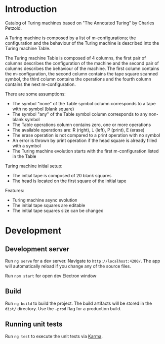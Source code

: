 # Introduction

Catalog of Turing machines based on "The Annotated Turing" by Charles Petzold.

A Turing machine is composed by a list of m-configurations; the configuration and the behaviour of the Turing machine is described into the Turing machine Table.

The Turing machine Table is composed of 4 columns, the first pair of columns describes the configuration of the machine and the second pair of columns describes the behaviour of the machine.
The first column contains the m-configuration, the second column contains the tape square scanned symbol, the third column contains the operations and the fourth column contains the next m-configuration.

There are some assumptions:
- The symbol "none" of the Table symbol column corresponds to a tape with no symbol (blank square)
- The symbol "any" of the Table symbol column corresponds to any non-blank symbol
- The Table operations column contains zero, one or more operations
- The available operations are: R (right), L (left), P (print), E (erase)
- The erase operation is not compared to a print operation with no symbol
- An error is thrown by print operation if the head square is already filled with a symbol
- The Turing machine evolution starts with the first m-configuration listed in the Table

Turing machine initial setup:
- The initial tape is composed of 20 blank squares
- The head is located on the first square of the initial tape

Features:
- Turing machine async evolution
- The initial tape squares are editable
- The initial tape squares size can be changed

# Development

## Development server

Run `ng serve` for a dev server. Navigate to `http://localhost:4200/`. The app will automatically reload if you change any of the source files.

Run `npm start` for open dev Electron window 

## Build

Run `ng build` to build the project. The build artifacts will be stored in the `dist/` directory. Use the `-prod` flag for a production build.

## Running unit tests
Run `ng test` to execute the unit tests via [Karma](https://karma-runner.github.io).
